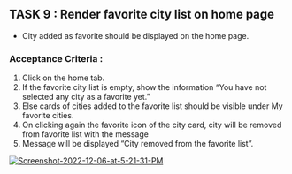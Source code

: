 ## TASK 9 : Render favorite city list on home page

- City added as favorite should be displayed on the home page.

### Acceptance Criteria : 

1. Click on the home tab.
2. If the favorite city list is empty, show the information “You have not selected any city as a favorite yet.” 
3. Else cards of cities added to the favorite list should be visible under My favorite cities.
4. On clicking again  the favorite icon of the city card, city will be removed from favorite list with the message
5. Message will be displayed “City removed from the favorite list”.

<a href="https://ibb.co/B4fPG8L"><img src="https://i.ibb.co/f8XS9mM/Screenshot-2022-12-06-at-5-21-31-PM.png" alt="Screenshot-2022-12-06-at-5-21-31-PM" border="0"></a>